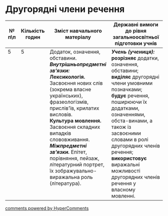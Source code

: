 <div id="hypercomments_widget" class="js-hypercomments-widget invisible"></div>

# Другорядні члени речення

<table>
  <tr>
    <td width="10%" align="center"><b>№ <br>п\п</br></b></td>
    <td width="5%" align="center"><b>Кількість годин</b></td>  
    <td width="40%" align="center"><b>Зміст навчального матеріалу</b></td>
    <td width="45%" align="center"><b>Державні вимоги до рівня загальноосвітньої підготовки учнів</b></td>
  </tr>
<tbody>
  <tr>
<td width="10%" style="vertical-align:top !important;">5</td>
<td width="5%" style="vertical-align:top !important;">5</td>
    <td width="40%" style="vertical-align:top !important;">Додаток, означення, обставини.<br>
<b><i>Внутрішньопредметні  зв’язки:</i></b><br>
<b>Лексикологія.</b> Засвоєння нових слів (зокрема власне українських),  фразеологізмів, прислів’їв, крилатих висловів.<br>
<b>Культура мовлення.</b> Засвоєння складних випадків слововживання.<br>
<b><i>Міжпредметні зв’язки.</b></i> Епітет, порівняння, пейзаж, літературний портрет, їх зображувально-виражальна роль (література).
</td>
    <td width="45%" style="vertical-align:top !important;">
<i><b>Учень (учениця):</b></i><br>
<b>розрізняє</b> додатки, означення, обставини; <br>
<b>виділяє</b> другорядні члени умовними позначками;<br>
<b>будує</b> речення, поширюючи їх  додатками, означеннями, обста-винами, а також  із засвоєними словами в ролі другорядних членів речення;<br>
<b>використовує</b> виражальні можливості другорядних членів речення у власному мовленні.</td>
  </tr>
</tbody>
</table>

<div class="js-hypercomments-container">
<a href="http://hypercomments.com" class="hc-link" title="comments widget">comments powered by HyperComments</a>
</div>